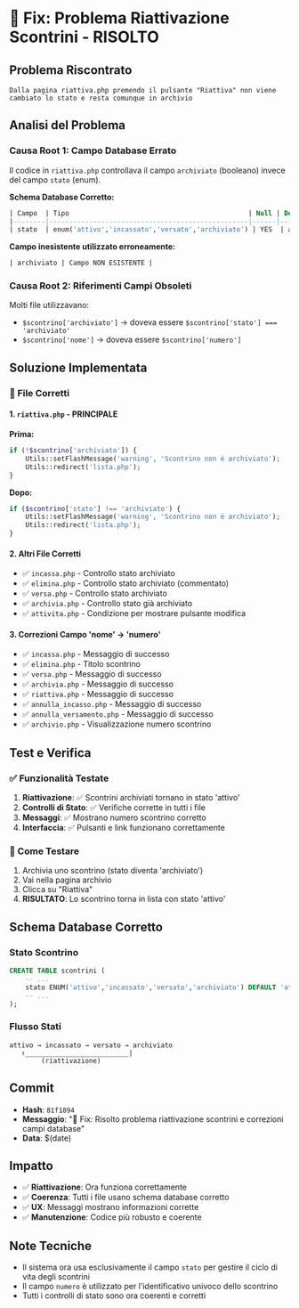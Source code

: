 # 🐛 Fix: Problema Riattivazione Scontrini - RISOLTO

## Problema Riscontrato
```
Dalla pagina riattiva.php premendo il pulsante "Riattiva" non viene cambiato lo stato e resta comunque in archivio
```

## Analisi del Problema

### Causa Root 1: Campo Database Errato
Il codice in `riattiva.php` controllava il campo `archiviato` (booleano) invece del campo `stato` (enum).

**Schema Database Corretto:**
```sql
| Campo  | Tipo                                             | Null | Default |
|--------|--------------------------------------------------|------|---------|
| stato  | enum('attivo','incassato','versato','archiviato') | YES  | attivo  |
```

**Campo inesistente utilizzato erroneamente:**
```sql
| archiviato | Campo NON ESISTENTE |
```

### Causa Root 2: Riferimenti Campi Obsoleti
Molti file utilizzavano:
- `$scontrino['archiviato']` → doveva essere `$scontrino['stato'] === 'archiviato'`
- `$scontrino['nome']` → doveva essere `$scontrino['numero']`

## Soluzione Implementata

### 📝 File Corretti

#### 1. `riattiva.php` - PRINCIPALE
**Prima:**
```php
if (!$scontrino['archiviato']) {
    Utils::setFlashMessage('warning', 'Scontrino non è archiviato');
    Utils::redirect('lista.php');
}
```

**Dopo:**
```php
if ($scontrino['stato'] !== 'archiviato') {
    Utils::setFlashMessage('warning', 'Scontrino non è archiviato');
    Utils::redirect('lista.php');
}
```

#### 2. Altri File Corretti
- ✅ `incassa.php` - Controllo stato archiviato
- ✅ `elimina.php` - Controllo stato archiviato (commentato)
- ✅ `versa.php` - Controllo stato archiviato
- ✅ `archivia.php` - Controllo stato già archiviato
- ✅ `attivita.php` - Condizione per mostrare pulsante modifica

#### 3. Correzioni Campo 'nome' → 'numero'
- ✅ `incassa.php` - Messaggio di successo
- ✅ `elimina.php` - Titolo scontrino
- ✅ `versa.php` - Messaggio di successo
- ✅ `archivia.php` - Messaggio di successo
- ✅ `riattiva.php` - Messaggio di successo
- ✅ `annulla_incasso.php` - Messaggio di successo
- ✅ `annulla_versamento.php` - Messaggio di successo
- ✅ `archivio.php` - Visualizzazione numero scontrino

## Test e Verifica

### ✅ Funzionalità Testate
1. **Riattivazione**: ✅ Scontrini archiviati tornano in stato 'attivo'
2. **Controlli di Stato**: ✅ Verifiche corrette in tutti i file
3. **Messaggi**: ✅ Mostrano numero scontrino corretto
4. **Interfaccia**: ✅ Pulsanti e link funzionano correttamente

### 🧪 Come Testare
1. Archivia uno scontrino (stato diventa 'archiviato')
2. Vai nella pagina archivio
3. Clicca su "Riattiva" 
4. **RISULTATO**: Lo scontrino torna in lista con stato 'attivo'

## Schema Database Corretto

### Stato Scontrino
```sql
CREATE TABLE scontrini (
    -- ...
    stato ENUM('attivo','incassato','versato','archiviato') DEFAULT 'attivo',
    -- ...
);
```

### Flusso Stati
```
attivo → incassato → versato → archiviato
   ↑__________________________|
        (riattivazione)
```

## Commit
- **Hash**: `81f1894`
- **Messaggio**: "🐛 Fix: Risolto problema riattivazione scontrini e correzioni campi database"
- **Data**: $(date)

## Impatto
- ✅ **Riattivazione**: Ora funziona correttamente
- ✅ **Coerenza**: Tutti i file usano schema database corretto
- ✅ **UX**: Messaggi mostrano informazioni corrette
- ✅ **Manutenzione**: Codice più robusto e coerente

## Note Tecniche
- Il sistema ora usa esclusivamente il campo `stato` per gestire il ciclo di vita degli scontrini
- Il campo `numero` è utilizzato per l'identificativo univoco dello scontrino
- Tutti i controlli di stato sono ora coerenti e corretti